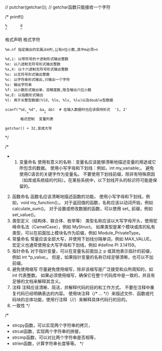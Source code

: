 // putchar(getchar());  // getchar函数只能接收一个字符

/* printf()

    %      d
    ^      ^
格式声明 格式字符

    %m.nf 指定输出的实属占m列,公有n位小数,其中m必须>n

    %d,i: 以带符号的十进制形式输出整数
    %o: 以八进制无符号形式输出整数
    %x,X: 以十六进制无符号形式输出整数
    %u: 以无符号形式输出整数
    %c: 以字符串形式输出,只输出一个字符
    %s: 输出字符串
    %f: 以小数形式输出单，双精度数,隐含输出六位小数
    %e,E: 以指数形式输出
    %l: 用于长整型数据(%ld, %lo, %lx, %lu)以及double型数据

    scanf("%d, %d", &a, &b)  # 在输入数据时也应该保持形式  '1, 2'
              ^       ^
           格式控制  变量列表

    getchar() + 32,变成大写

*/

/*
* 1. 变量命名
     使用有意义的名称：变量名应该能够清晰地描述变量的用途或它所包含的数据。
     使用小写字母和下划线：例如，int my_variable;。
     避免使用C语言的关键字作为变量名。
     不要使用下划线前缀，除非有特殊原因（如库或系统级的代码）。在某些系统中，以下划线开头的标识符可能是保留的。
2. 函数命名
   函数名应该清晰地描述函数的功能。
   使用小写字母和下划线，例如，void my_function();。
   对于返回值的函数，名称应该以动词开始，例如 calculate_sum()。
   对于设置或修改数据的函数，可以使用 set_ 前缀，例如 set_value()。
3. 类型定义（结构体、联合体、枚举等）
   类型名称应该以大写字母开头，使用驼峰命名法（CamelCase），例如 MyStruct。
   如果类型是某个模块或库的私有类型，可以在前面加上模块名作为前缀，例如 Module_PrivateType。
4. 常量命名
   常量应该全部大写，并使用下划线分隔单词，例如 MAX_VALUE。
   宏定义也通常使用全大写字母和下划线，例如 #define PI 3.14159。
5. 指针命名
   对于指针变量，可以在变量名前面加上 p 或其他表示指针的前缀，例如 int *p_value;。
   但是，如果指针变量的名称已经足够清晰，也可以不加前缀。
6. 避免使用缩写
   尽量避免使用缩写，除非该缩写是广泛接受和众所周知的，如 int 代表整数。
   如果必须使用缩写，确保它在整个代码库中是一致的，并且有足够的文档来解释其含义。
7. 注释
   注释应该清晰、简洁，并解释代码的目的和工作方式。
   不要在注释中重复代码已经明确表达的内容。
   使用块注释（/* ... *\/）来描述文件、函数或代码块的总体功能，使用行注释（//）来解释具体代码行的目的。
8. 一致性
   */

/*
* strcpy函数，可以实现两个字符串的拷贝，
* strcat函数，实现两个字符串的拼接，
* strcmp函数，可以对比两个字符串是否相等，
* strlen函数，计算字符串长度等等。
  */
